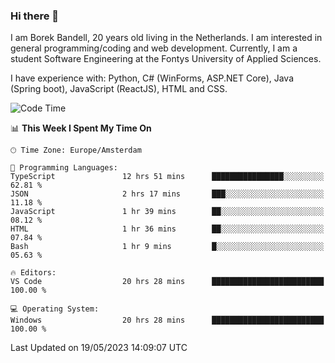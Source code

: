 ### Hi there 👋

I am Borek Bandell, 20 years old living in the Netherlands. I am interested in general programming/coding and web development. Currently, I am a student Software Engineering at the Fontys University of Applied Sciences.

I have experience with: Python, C# (WinForms, ASP.NET Core), Java (Spring boot), JavaScript (ReactJS), HTML and CSS.

<!--START_SECTION:waka-->
![Code Time](http://img.shields.io/badge/Code%20Time-583%20hrs%2042%20mins-blue)

📊 **This Week I Spent My Time On** 

```text
🕑︎ Time Zone: Europe/Amsterdam

💬 Programming Languages: 
TypeScript               12 hrs 51 mins      ████████████████░░░░░░░░░   62.81 % 
JSON                     2 hrs 17 mins       ███░░░░░░░░░░░░░░░░░░░░░░   11.18 % 
JavaScript               1 hr 39 mins        ██░░░░░░░░░░░░░░░░░░░░░░░   08.12 % 
HTML                     1 hr 36 mins        ██░░░░░░░░░░░░░░░░░░░░░░░   07.84 % 
Bash                     1 hr 9 mins         █░░░░░░░░░░░░░░░░░░░░░░░░   05.63 % 

🔥 Editors: 
VS Code                  20 hrs 28 mins      █████████████████████████   100.00 % 

💻 Operating System: 
Windows                  20 hrs 28 mins      █████████████████████████   100.00 % 
```


 Last Updated on 19/05/2023 14:09:07 UTC
<!--END_SECTION:waka-->

<!--**tcBorek2002/tcBorek2002** is a ✨ _special_ ✨ repository because its `README.md` (this file) appears on your GitHub profile.

Here are some ideas to get you started:

- 🔭 I’m currently working on ...
- 🌱 I’m currently learning ...
- 👯 I’m looking to collaborate on ...
- 🤔 I’m looking for help with ...
- 💬 Ask me about ...
- 📫 How to reach me: ...
- 😄 Pronouns: ...
- ⚡ Fun fact: ...
-->
